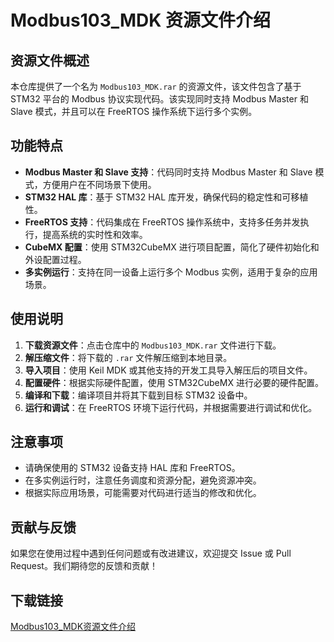 # Modbus103_MDK 资源文件介绍

## 资源文件概述

本仓库提供了一个名为 `Modbus103_MDK.rar` 的资源文件，该文件包含了基于 STM32 平台的 Modbus 协议实现代码。该实现同时支持 Modbus Master 和 Slave 模式，并且可以在 FreeRTOS 操作系统下运行多个实例。

## 功能特点

- **Modbus Master 和 Slave 支持**：代码同时支持 Modbus Master 和 Slave 模式，方便用户在不同场景下使用。
- **STM32 HAL 库**：基于 STM32 HAL 库开发，确保代码的稳定性和可移植性。
- **FreeRTOS 支持**：代码集成在 FreeRTOS 操作系统中，支持多任务并发执行，提高系统的实时性和效率。
- **CubeMX 配置**：使用 STM32CubeMX 进行项目配置，简化了硬件初始化和外设配置过程。
- **多实例运行**：支持在同一设备上运行多个 Modbus 实例，适用于复杂的应用场景。

## 使用说明

1. **下载资源文件**：点击仓库中的 `Modbus103_MDK.rar` 文件进行下载。
2. **解压缩文件**：将下载的 `.rar` 文件解压缩到本地目录。
3. **导入项目**：使用 Keil MDK 或其他支持的开发工具导入解压后的项目文件。
4. **配置硬件**：根据实际硬件配置，使用 STM32CubeMX 进行必要的硬件配置。
5. **编译和下载**：编译项目并将其下载到目标 STM32 设备中。
6. **运行和调试**：在 FreeRTOS 环境下运行代码，并根据需要进行调试和优化。

## 注意事项

- 请确保使用的 STM32 设备支持 HAL 库和 FreeRTOS。
- 在多实例运行时，注意任务调度和资源分配，避免资源冲突。
- 根据实际应用场景，可能需要对代码进行适当的修改和优化。

## 贡献与反馈

如果您在使用过程中遇到任何问题或有改进建议，欢迎提交 Issue 或 Pull Request。我们期待您的反馈和贡献！

## 下载链接

[Modbus103_MDK资源文件介绍](https://pan.quark.cn/s/744bf9c68ec9)
